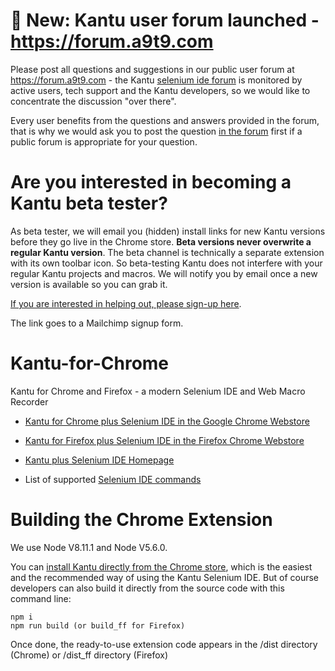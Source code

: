 # 📌 New: Kantu user forum launched - https://forum.a9t9.com

Please post all questions and suggestions in our public user forum at https://forum.a9t9.com - the Kantu [selenium ide forum](https://forum.a9t9.com/c/kantu) is monitored by active users, tech support and the Kantu developers, so we would like to concentrate the discussion "over there".

Every user benefits from the questions and answers provided in the forum, that is why we would ask you to post the question [in the forum](https://forum.a9t9.com) first if a public forum is appropriate for your question.


# Are you interested in becoming a Kantu beta tester?

As beta tester, we will email you (hidden) install links for new Kantu versions before they go live in the Chrome store. **Beta versions never overwrite a regular Kantu version**. The beta channel is technically a separate extension with its own toolbar icon. So beta-testing Kantu does not interfere with your regular Kantu projects and macros. We will notify you by email once a new version is available so you can grab it. 

[If you are interested in helping out, please sign-up here](http://eepurl.com/dm0cTX).

The link goes to a Mailchimp signup form. 


# Kantu-for-Chrome

Kantu for Chrome and Firefox - a modern Selenium IDE and Web Macro Recorder 

- [Kantu for Chrome plus Selenium IDE in the Google Chrome Webstore](https://chrome.google.com/webstore/detail/kantu-browser-automation/gcbalfbdmfieckjlnblleoemohcganoc)

- [Kantu for Firefox plus Selenium IDE in the Firefox Chrome Webstore](https://addons.mozilla.org/en-US/firefox/addon/kantu/)

- [Kantu plus Selenium IDE Homepage](https://a9t9.com/kantu/)

- List of supported [Selenium IDE commands](https://a9t9.com/kantu/docs/webextensions/selenium-ide/)

# Building the Chrome Extension

We use Node V8.11.1 and Node V5.6.0.

You can [install Kantu directly from the Chrome store](https://chrome.google.com/webstore/detail/kantu-browser-automation/gcbalfbdmfieckjlnblleoemohcganoc), which is the easiest and the recommended way of using the Kantu Selenium IDE. But of course developers can also build it directly from the source code with this command line:

```
npm i
npm run build (or build_ff for Firefox)
```

Once done, the ready-to-use extension code appears in the /dist directory (Chrome) or /dist_ff directory (Firefox)
